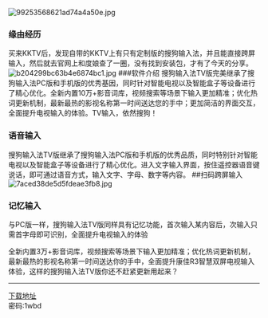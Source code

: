 ![99253568621ad74a4a50e.jpg](https://img.3344550.xyz/file/99253568621ad74a4a50e.jpg)
### 缘由经历
买来KKTV后，发现自带的KKTV上有只有定制版的搜狗输入法，并且能直接跨屏输入，然后就去官网上和度娘查了一圈，没有找到安装包，才有了今天的分享。
![b204299bc63b4e6874bc1.jpg](https://img.3344550.xyz/file/b204299bc63b4e6874bc1.jpg)
###软件介绍
搜狗输入法TV版完美继承了搜狗输入法PC版和手机版的优秀基因，同时针对智能电视以及智能盒子等设备进行了精心优化。全新内置10万+影音词库，视频搜索等场景下输入更加精准；优化热词更新机制，最新最热的影视名称第一时间送达您的手中；更加简洁的界面交互，全面提升电视输入的体验。TV输入，依然搜狗！
### 语音输入
搜狗输入法TV版继承了搜狗输入法PC版和手机版的优秀品质，同时特别针对智能电视以及智能盒子等设备进行了精心优化。进入文字输入界面，按住遥控器语音键说话，即可通过语音方式，输入文字、字母、数字等内容。
##扫码跨屏输入
![7aced38de5d5fdeae3fb8.jpg](https://img.3344550.xyz/file/7aced38de5d5fdeae3fb8.jpg)
### 记忆输入
与PC版一样，搜狗输入法TV版同样具有记忆功能，首次输入某内容后，次输入只需首字母即可识别，全面提升电视输入的体验

全新内置3万+影音词库，视频搜索等场景下输入更加精准；优化热词更新机制，最新最热的影视名称第一时间送达你的手中，全面提升康佳R3智慧双屏电视输入体验，这样的搜狗输入法TV版你还不赶紧更新用起来？
- - - - 
[下载地址](https://wwd.lanzoul.com/b01i3tjnbg)  
密码:1wbd